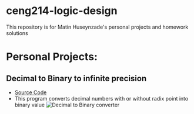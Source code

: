 # ceng214-logic-design
This repository is for Matin Huseynzade's personal projects and homework solutions 

# Personal Projects:

## Decimal to Binary to infinite precision 
- [Source Code](https://github.com/chillmetin/ceng214-logic-design/blob/main/decimal_to_binary.py)
- This program converts decimal numbers with or without radix point into binary value
![Decimal to Binary converter](https://github.com/chillmetin/ceng214-logic-design/blob/main/demonstration.gif?raw=true)
